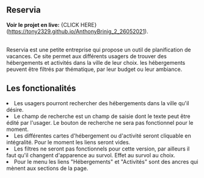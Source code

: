 <h2>Reservia</h2>

**Voir le projet en live:** {CLICK HERE}(https://tony2329.github.io/AnthonyBrinig_2_26052021).<br><br>

Reservia est une petite entreprise qui propose un outil de planification de vacances.
Ce site permet aux différents usagers de trouver des hébergements et activités dans la ville de leur choix.
les hébergements peuvent être filtrés par thématique, par leur budget ou leur ambiance.

<h2>Les fonctionalités</h2>

<li> Les usagers pourront rechercher des hébergements dans la ville qu'il désire.
<li> Le champ de recherche est un champ de saisie dont le texte peut être édité par l'usager. Le bouton de recherche ne sera pas fonctionnel pour le moment.
<li> Les différentes cartes d'hébergement ou d'activité seront cliquable en intégralité. Pour le moment les liens seront vides.
<li> Les filtres ne seront pas fonctionnels pour cette version, par ailleurs il faut qu'il changent d'apparence au survol. Effet au survol au choix.
<li> Pour le menu les liens "Hébergements" et "Activités" sont des ancres qui mènent aux sections de la page. 






